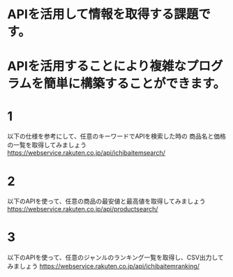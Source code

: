 # APIを活用して情報を取得する課題です。
# APIを活用することにより複雑なプログラムを簡単に構築することができます。

# 1
以下の仕様を参考にして、任意のキーワードでAPIを検索した時の
商品名と価格の一覧を取得してみましょう
https://webservice.rakuten.co.jp/api/ichibaitemsearch/

# 2 
以下のAPIを使って、任意の商品の最安値と最高値を取得してみましょう
https://webservice.rakuten.co.jp/api/productsearch/

# 3
以下のAPIを使って、任意のジャンルのランキング一覧を取得し、CSV出力してみましょう
https://webservice.rakuten.co.jp/api/ichibaitemranking/
